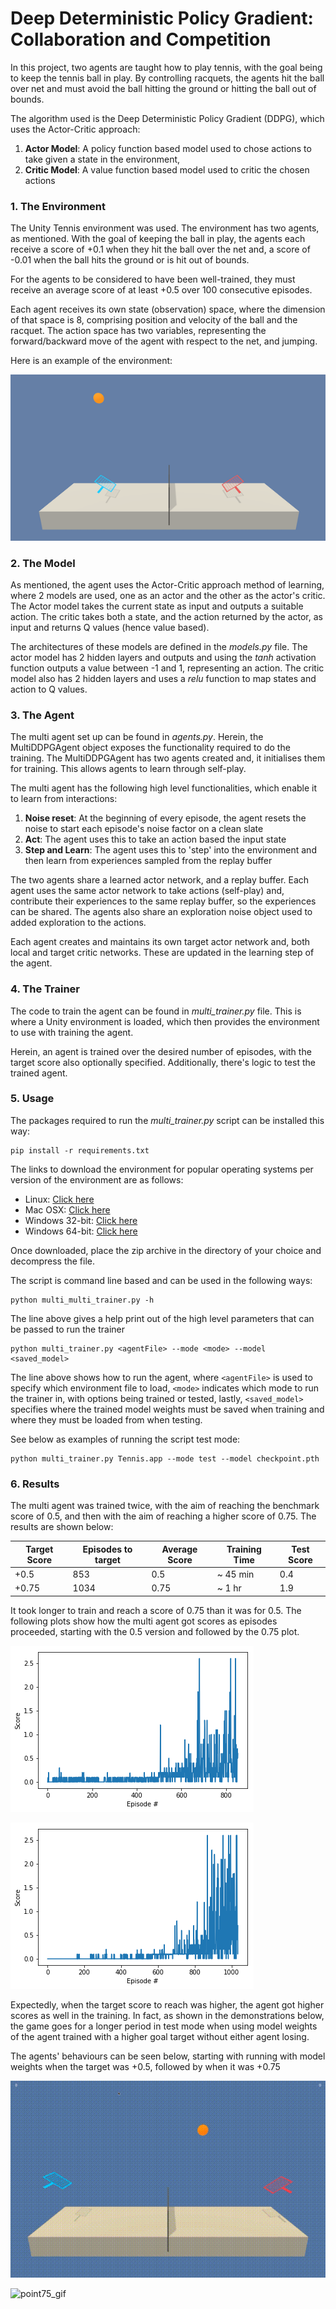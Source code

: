 [env]: tennis.png "env"
[point5]: tennis_point5.png "point5"
[point75]: tennis_point75.png "point75"
[point5_gif]: tennis_point5.gif "point5_gif"
[point75_gif]: tennis_point75.gif "point75_gif"

# Deep Deterministic Policy Gradient: Collaboration and Competition

In this project, two agents are taught how to play tennis, with the goal being to keep the tennis ball in play. By controlling
racquets, the agents hit the ball over net and must avoid the ball hitting the ground or hitting the ball out of bounds.

The algorithm used is the Deep Deterministic Policy Gradient (DDPG), which uses the Actor-Critic approach:
1. **Actor Model**: A policy function based model used to chose actions to take given a state in the environment,
1. **Critic Model**: A value function based model used to critic the chosen actions

### 1. The Environment
The Unity Tennis environment was used. The environment has two agents, as mentioned. With the goal of keeping the ball in
play, the agents each receive a score of +0.1 when they hit the ball over the net and, a score of -0.01 when the ball hits the
ground or is hit out of bounds. 

For the agents to be considered to have been well-trained, they must receive an average score of at least +0.5 over 100
consecutive episodes.

Each agent receives its own state (observation) space, where the dimension of that space is 8, comprising position and velocity
of the ball and the racquet. The action space has two variables, representing the forward/backward move of the agent with
respect to the net, and jumping.

Here is an example of the environment:

![env][env]

### 2. The Model
As mentioned, the agent uses the Actor-Critic approach method of learning, where 2 models are used, one as an actor and 
the other as the actor's critic. The Actor model takes the current state as input and outputs a suitable action. The 
critic takes both a state, and the action returned by the actor, as input and returns Q values (hence value based).

The architectures of these models are defined in the _models.py_ file. The actor model has 2 hidden layers and outputs 
and using the *tanh* activation function outputs a value between -1 and 1, representing an action. The critic model also
has 2 hidden layers and uses a *relu* function to map states and action to Q values.

### 3. The Agent
The multi agent set up can be found in _agents.py_. Herein, the MultiDDPGAgent object exposes the functionality required
to do the training. The MultiDDPGAgent has two agents created and, it initialises them for training. This allows agents
to learn through self-play.

The multi agent has the following high level functionalities, which enable it to learn from interactions:
1. **Noise reset**: At the beginning of every episode, the agent resets the noise to start each episode's noise factor on a clean slate
1. **Act**: The agent uses this to take an action based the input state
1. **Step and Learn**: The agent uses this to 'step' into the environment and then learn from experiences sampled from the replay buffer

The two agents share a learned actor network, and a replay buffer. Each agent uses the same actor network to take actions
(self-play) and, contribute their experiences to the same replay buffer, so the experiences can be shared. The agents also
share an exploration noise object used to added exploration to the actions.

Each agent creates and maintains its own target actor network and, both local and target critic networks. These are updated
in the learning step of the agent.

### 4. The Trainer
The code to train the agent can be found in _multi_trainer.py_ file. This is where a Unity environment is loaded, which then 
provides the environment to use with training the agent.

Herein, an agent is trained over the desired number of episodes, with the target score also optionally specified. Additionally,
there's logic to test the trained agent.

### 5. Usage
The packages required to run the _multi_trainer.py_ script can be installed this way:
```
pip install -r requirements.txt
```
The links to download the environment for popular operating systems per version of the environment are as follows:

* Linux: [Click here](https://s3-us-west-1.amazonaws.com/udacity-drlnd/P3/Tennis/Tennis_Linux.zip)
* Mac OSX: [Click here](https://s3-us-west-1.amazonaws.com/udacity-drlnd/P3/Tennis/Tennis.app.zip)
* Windows 32-bit: [Click here](https://s3-us-west-1.amazonaws.com/udacity-drlnd/P3/Tennis/Tennis_Windows_x86.zip)
* Windows 64-bit: [Click here](https://s3-us-west-1.amazonaws.com/udacity-drlnd/P3/Tennis/Tennis_Windows_x86_64.zip)

Once downloaded, place the zip archive in the directory of your choice and decompress the file.

The script is command line based and can be used in the following ways:
```commandline
python multi_multi_trainer.py -h
```
The line above gives a help print out of the high level parameters that can be passed to run the trainer
```
python multi_trainer.py <agentFile> --mode <mode> --model <saved_model>
```
The line above shows how to run the agent, where ```<agentFile>``` is used to specify which environment file to load,
```<mode>``` indicates which mode to run the trainer in, with options being trained or tested, lastly, ```<saved_model>```
specifies where the trained model weights must be saved when training and where they must be loaded from when testing.

See below as examples of running the script test mode:
```commandline
python multi_trainer.py Tennis.app --mode test --model checkpoint.pth
```

### 6. Results
The multi agent was trained twice, with the aim of reaching the benchmark score of 0.5, and then with the aim of reaching
a higher score of 0.75. The results are shown below:

Target Score  | Episodes to target | Average Score | Training Time | Test Score |
------------- | ------------------ | ------------- | ------------- | ---------- |
+0.5 | 853 | 0.5 | ~ 45 min | 0.4
+0.75 | 1034 | 0.75 | ~ 1 hr | 1.9

It took longer to train and reach a score of 0.75 than it was for 0.5. The following plots show how the multi agent got
scores as episodes proceeded, starting with the 0.5 version and followed by the 0.75 plot.

![point5][point5]

![point75][point75]

Expectedly, when the target score to reach was higher, the agent got higher scores as well in the training. In fact, as
shown in the demonstrations below, the game goes for a longer period in test mode when using model weights of the agent 
trained with a higher goal target without either agent losing.

The agents' behaviours can be seen below, starting with running with model weights when the target was +0.5, followed by
when it was +0.75

![point5_gif][point5_gif]

![point75_gif][point75_gif]

